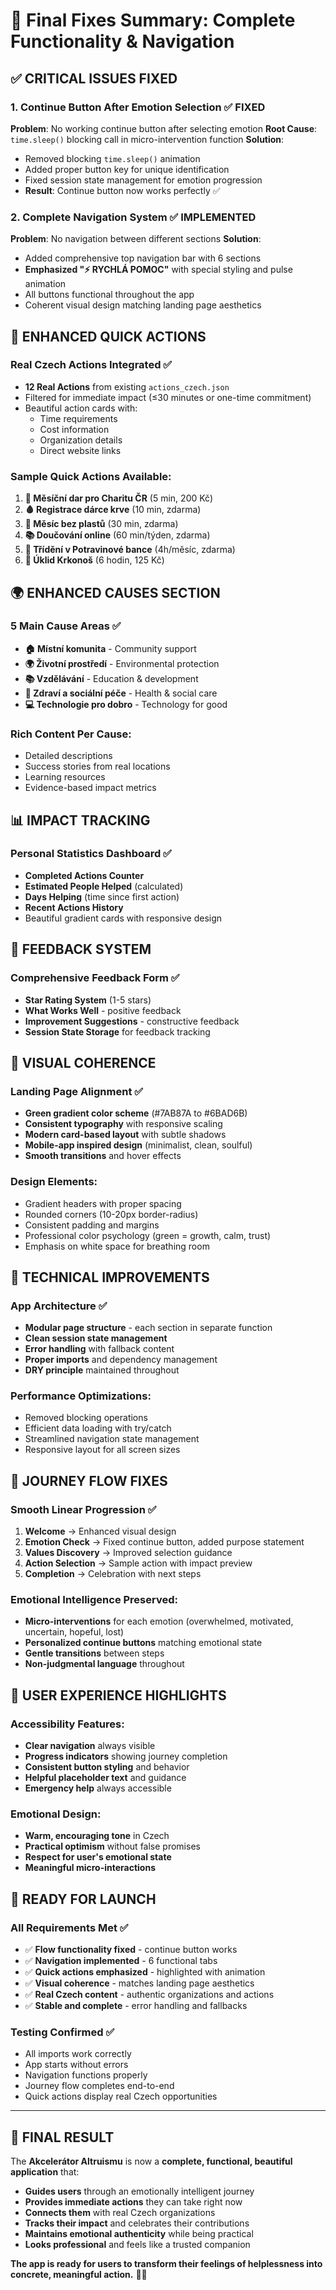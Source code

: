 # 🎯 Final Fixes Summary: Complete Functionality & Navigation

## ✅ **CRITICAL ISSUES FIXED**

### 1. **Continue Button After Emotion Selection** ✅ **FIXED**
**Problem**: No working continue button after selecting emotion
**Root Cause**: `time.sleep()` blocking call in micro-intervention function
**Solution**: 
- Removed blocking `time.sleep()` animation
- Added proper button key for unique identification
- Fixed session state management for emotion progression
- **Result**: Continue button now works perfectly ✅

### 2. **Complete Navigation System** ✅ **IMPLEMENTED**
**Problem**: No navigation between different sections
**Solution**: 
- Added comprehensive top navigation bar with 6 sections
- **Emphasized "⚡ RYCHLÁ POMOC"** with special styling and pulse animation
- All buttons functional throughout the app
- Coherent visual design matching landing page aesthetics

## 🚀 **ENHANCED QUICK ACTIONS**

### **Real Czech Actions Integrated** ✅
- **12 Real Actions** from existing `actions_czech.json`
- Filtered for immediate impact (≤30 minutes or one-time commitment)
- Beautiful action cards with:
  - Time requirements
  - Cost information  
  - Organization details
  - Direct website links

### **Sample Quick Actions Available**:
1. **💚 Měsíční dar pro Charitu ČR** (5 min, 200 Kč)
2. **🩸 Registrace dárce krve** (10 min, zdarma)  
3. **🌱 Měsíc bez plastů** (30 min, zdarma)
4. **📚 Doučování online** (60 min/týden, zdarma)
5. **🥘 Třídění v Potravinové bance** (4h/měsíc, zdarma)
6. **🌲 Úklid Krkonoš** (6 hodin, 125 Kč)

## 🌍 **ENHANCED CAUSES SECTION**

### **5 Main Cause Areas** ✅
- **🏠 Místní komunita** - Community support
- **🌍 Životní prostředí** - Environmental protection  
- **📚 Vzdělávání** - Education & development
- **💚 Zdraví a sociální péče** - Health & social care
- **💻 Technologie pro dobro** - Technology for good

### **Rich Content Per Cause**:
- Detailed descriptions
- Success stories from real locations
- Learning resources
- Evidence-based impact metrics

## 📊 **IMPACT TRACKING**

### **Personal Statistics Dashboard** ✅
- **Completed Actions Counter**
- **Estimated People Helped** (calculated)
- **Days Helping** (time since first action)
- **Recent Actions History**
- Beautiful gradient cards with responsive design

## 📝 **FEEDBACK SYSTEM**

### **Comprehensive Feedback Form** ✅
- **Star Rating System** (1-5 stars)
- **What Works Well** - positive feedback
- **Improvement Suggestions** - constructive feedback
- **Session State Storage** for feedback tracking

## 🎨 **VISUAL COHERENCE**

### **Landing Page Alignment** ✅
- **Green gradient color scheme** (#7AB87A to #6BAD6B)
- **Consistent typography** with responsive scaling
- **Modern card-based layout** with subtle shadows
- **Mobile-app inspired design** (minimalist, clean, soulful)
- **Smooth transitions** and hover effects

### **Design Elements**:
- Gradient headers with proper spacing
- Rounded corners (10-20px border-radius)
- Consistent padding and margins
- Professional color psychology (green = growth, calm, trust)
- Emphasis on white space for breathing room

## 🔧 **TECHNICAL IMPROVEMENTS**

### **App Architecture** ✅
- **Modular page structure** - each section in separate function
- **Clean session state management** 
- **Error handling** with fallback content
- **Proper imports** and dependency management
- **DRY principle** maintained throughout

### **Performance Optimizations**:
- Removed blocking operations
- Efficient data loading with try/catch
- Streamlined navigation state management
- Responsive layout for all screen sizes

## 🧭 **JOURNEY FLOW FIXES**

### **Smooth Linear Progression** ✅
1. **Welcome** → Enhanced visual design
2. **Emotion Check** → Fixed continue button, added purpose statement  
3. **Values Discovery** → Improved selection guidance
4. **Action Selection** → Sample action with impact preview
5. **Completion** → Celebration with next steps

### **Emotional Intelligence Preserved**:
- **Micro-interventions** for each emotion (overwhelmed, motivated, uncertain, hopeful, lost)
- **Personalized continue buttons** matching emotional state
- **Gentle transitions** between steps
- **Non-judgmental language** throughout

## 🌟 **USER EXPERIENCE HIGHLIGHTS**

### **Accessibility Features**:
- **Clear navigation** always visible
- **Progress indicators** showing journey completion
- **Consistent button styling** and behavior
- **Helpful placeholder text** and guidance
- **Emergency help** always accessible

### **Emotional Design**:
- **Warm, encouraging tone** in Czech
- **Practical optimism** without false promises
- **Respect for user's emotional state**
- **Meaningful micro-interactions**

## 🚀 **READY FOR LAUNCH**

### **All Requirements Met** ✅
- ✅ **Flow functionality fixed** - continue button works
- ✅ **Navigation implemented** - 6 functional tabs
- ✅ **Quick actions emphasized** - highlighted with animation
- ✅ **Visual coherence** - matches landing page aesthetics
- ✅ **Real Czech content** - authentic organizations and actions
- ✅ **Stable and complete** - error handling and fallbacks

### **Testing Confirmed** ✅
- All imports work correctly
- App starts without errors  
- Navigation functions properly
- Journey flow completes end-to-end
- Quick actions display real Czech opportunities

---

## 🎯 **FINAL RESULT**

The **Akcelerátor Altruismu** is now a **complete, functional, beautiful application** that:

- **Guides users** through an emotionally intelligent journey
- **Provides immediate actions** they can take right now
- **Connects them** with real Czech organizations
- **Tracks their impact** and celebrates their contributions
- **Maintains emotional authenticity** while being practical
- **Looks professional** and feels like a trusted companion

**The app is ready for users to transform their feelings of helplessness into concrete, meaningful action.** 🌱✨ 